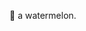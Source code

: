 <a href="https://discord.com/users/927861412070584391" style="text-decoration: none;">🍉 a watermelon.</a>
